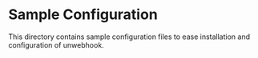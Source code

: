 # Sample Configuration

This directory contains sample configuration files to ease installation and configuration of unwebhook.